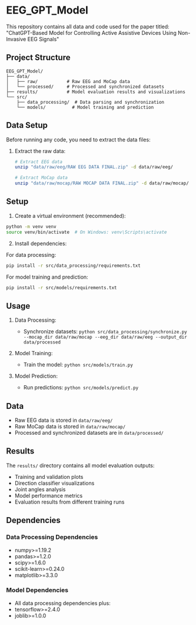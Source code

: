 # EEG_GPT_Model

This repository contains all data and code used for the paper titled: "ChatGPT-Based Model for Controlling Active Assistive Devices Using Non-Invasive EEG Signals"

## Project Structure

```
EEG_GPT_Model/
├── data/
│   ├── raw/           # Raw EEG and MoCap data
│   └── processed/     # Processed and synchronized datasets
├── results/           # Model evaluation results and visualizations
└── src/
    ├── data_processing/  # Data parsing and synchronization
    └── models/          # Model training and prediction
```

## Data Setup

Before running any code, you need to extract the data files:

1. Extract the raw data:

   ```bash
   # Extract EEG data
   unzip "data/raw/eeg/RAW EEG DATA FINAL.zip" -d data/raw/eeg/

   # Extract MoCap data
   unzip "data/raw/mocap/RAW MOCAP DATA FINAL.zip" -d data/raw/mocap/
   ```

## Setup

1. Create a virtual environment (recommended):

```bash
python -m venv venv
source venv/bin/activate  # On Windows: venv\Scripts\activate
```

2. Install dependencies:

For data processing:

```bash
pip install -r src/data_processing/requirements.txt
```

For model training and prediction:

```bash
pip install -r src/models/requirements.txt
```

## Usage

1. Data Processing:

   - Synchronize datasets: `python src/data_processing/synchronize.py --mocap_dir data/raw/mocap --eeg_dir data/raw/eeg --output_dir data/processed`

2. Model Training:

   - Train the model: `python src/models/train.py`

3. Model Prediction:
   - Run predictions: `python src/models/predict.py`

## Data

- Raw EEG data is stored in `data/raw/eeg/`
- Raw MoCap data is stored in `data/raw/mocap/`
- Processed and synchronized datasets are in `data/processed/`

## Results

The `results/` directory contains all model evaluation outputs:

- Training and validation plots
- Direction classifier visualizations
- Joint angles analysis
- Model performance metrics
- Evaluation results from different training runs

## Dependencies

### Data Processing Dependencies

- numpy>=1.19.2
- pandas>=1.2.0
- scipy>=1.6.0
- scikit-learn>=0.24.0
- matplotlib>=3.3.0

### Model Dependencies

- All data processing dependencies plus:
- tensorflow>=2.4.0
- joblib>=1.0.0
